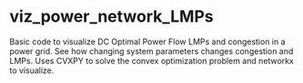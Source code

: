 # viz_power_network_LMPs
Basic code to visualize DC Optimal Power Flow LMPs and congestion in a power grid. See how changing system parameters changes congestion and LMPs.
Uses CVXPY to solve the convex optimization problem and networkx to visualize.

